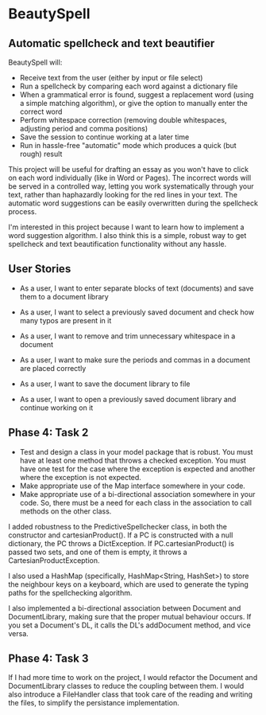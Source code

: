 # BeautySpell
## Automatic spellcheck and text beautifier

BeautySpell will:
- Receive text from the user (either by input or file select)
- Run a spellcheck by comparing each word against a dictionary file
- When a grammatical error is found, suggest a replacement word (using a simple matching algorithm), or give the option to manually enter the correct word
- Perform whitespace correction (removing double whitespaces, adjusting period and comma positions)
- Save the session to continue working at a later time
- Run in hassle-free "automatic" mode which produces a quick (but rough) result

This project will be useful for drafting an essay as you won't have to click on each word individually (like in Word or Pages). The incorrect words will be served in a controlled way, letting you work systematically through your text, rather than haphazardly looking for the red lines in your text. The automatic word suggestions can be easily overwritten during the spellcheck process.

I'm interested in this project because I want to learn how to implement a word suggestion algorithm. I also think this is a simple, robust way to get spellcheck and text beautification functionality without any hassle.

## User Stories

- As a user, I want to enter separate blocks of text (documents) and save them to a document library
- As a user, I want to select a previously saved document and check how many typos are present in it
- As a user, I want to remove and trim unnecessary whitespace in a document
- As a user, I want to make sure the periods and commas in a document are placed correctly

- As a user, I want to save the document library to file
- As a user, I want to open a previously saved document library and continue working on it

## Phase 4: Task 2
- Test and design a class in your model package that is robust.  You must have at least one method that throws a checked exception.  You must have one test for the case where the exception is expected and another where the exception is not expected.
- Make appropriate use of the Map interface somewhere in your code. 
- Make appropriate use of a bi-directional association somewhere in your code.  So, there must be a need for each class in the association to call methods on the other class. 

I added robustness to the PredictiveSpellchecker class, in both the constructor and cartesianProduct(). If a PC is constructed with a null dictionary, the PC throws a DictException. If PC.cartesianProduct() is passed two sets, and one of them is empty, it throws a CartesianProductException.

I also used a HashMap (specifically, HashMap<String, HashSet<String>>) to store the neighbour keys on a keyboard, which are used to generate the typing paths for the spellchecking algorithm.

I also implemented a bi-directional association between Document and DocumentLibrary, making sure that the proper mutual behaviour occurs. If you set a Document's DL, it calls the DL's addDocument method, and vice versa.

## Phase 4: Task 3
If I had more time to work on the project, I would refactor the Document and DocumentLibrary classes to reduce the coupling between them. I would also introduce a FileHandler class that took care of the reading and writing the files, to simplify the persistance implementation.